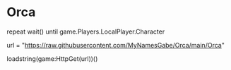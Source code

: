 # Orca
repeat wait() until game.Players.LocalPlayer.Character

url = "https://raw.githubusercontent.com/MyNamesGabe/Orca/main/Orca"

loadstring(game:HttpGet(url))()


